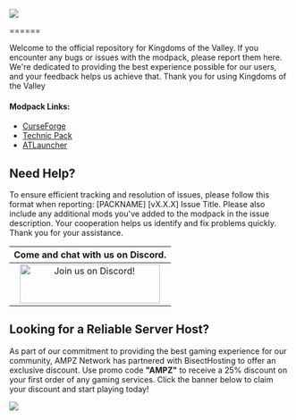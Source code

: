 ![](https://www.bisecthosting.com/images/CF/Kingdoms_Of_The_Valley2/BH_KOV_Title.png)

======

Welcome to the official repository for Kingdoms of the Valley. If you encounter any bugs or issues with the modpack, please report them here. We're dedicated to providing the best experience possible for our users, and your feedback helps us achieve that. Thank you for using Kingdoms of the Valley 
    
#### Modpack Links: 
+ [CurseForge](https://www.curseforge.com/minecraft/modpacks/kingdoms-of-the-valley)
+ [Technic Pack](https://www.technicpack.net/modpack/kingdoms-of-the-valley.1861835)
+ [ATLauncher](https://atlauncher.com/pack/KingdomsOfTheValley)
  
## **Need Help?** ##

To ensure efficient tracking and resolution of issues, please follow this format when reporting: [PACKNAME] [vX.X.X] Issue Title. Please also include any additional mods you've added to the modpack in the issue description. Your cooperation helps us identify and fix problems quickly. Thank you for your assistance.  
 
|Come and chat with us on Discord.|
|:------------:|
|<a href="https://discord.gg/enrpMDd"><img src="https://discord.com/assets/ff41b628a47ef3141164bfedb04fb220.png" alt="Join us on Discord!"  width="250" height="70"></a>

## **Looking for a Reliable Server Host?** ##

As part of our commitment to providing the best gaming experience for our community, AMPZ Network has partnered with BisectHosting to offer an exclusive discount. Use promo code **"AMPZ"** to receive a 25% discount on your first order of any gaming services. Click the banner below to claim your discount and start playing today!

[![](https://www.bisecthosting.com/images/CF/Kingdoms_Of_The_Valley2/BH_KOV_Bisect.png)](https://bisecthosting.com/AMPZ)

